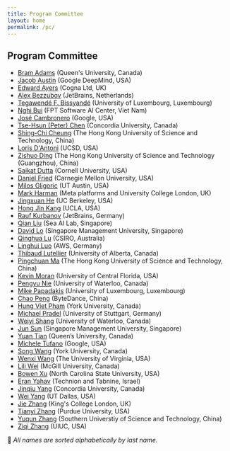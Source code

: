 ```yaml
---
title: Program Committee
layout: home
permalink: /pc/
---
```


## Program Committee

- [Bram Adams](https://mcis.cs.queensu.ca/) (Queen's University, Canada)
- [Jacob Austin](https://www.jacobaustin.org/) (Google DeepMind, USA)
- [Edward Ayers](https://www.edayers.com/) (Cogna Ltd, UK)
- [Alex Bezzubov](https://www.jetbrains.com/research/) (JetBrains, Netherlands)
- [Tegawendé F. Bissyandé](https://bissyande.github.io) (University of Luxembourg, Luxembourg)
- [Nghi Bui](https://bdqnghi.github.io/) (FPT Software AI Center, Viet Nam)
- [José Cambronero](https://www.josecambronero.com/) (Google, USA)
- [Tse-Hsun (Peter) Chen](https://petertsehsun.github.io/) (Concordia University, Canada)
- [Shing-Chi Cheung](https://home.cse.ust.hk/~scc/) (The Hong Kong University of Science and Technology, China)
- [Loris D'Antoni](https://cseweb.ucsd.edu/~ldantoni/) (UCSD, USA)
- [Zishuo Ding](https://personal.hkust-gz.edu.cn/ding/) (The Hong Kong University of Science and Technology (Guangzhou), China)
- [Saikat Dutta](https://www.cs.cornell.edu/~saikatd) (Cornell University, USA)
- [Daniel Fried](https://dpfried.github.io/) (Carnegie Mellon University, USA)
- [Milos Gligoric](https://users.ece.utexas.edu/~gligoric/) (UT Austin, USA)
- [Mark Harman](http://www0.cs.ucl.ac.uk/staff/M.Harman/) (Meta platforms and University College London, UK)
- [Jingxuan He](https://www.sri.inf.ethz.ch/people/jingxuan) (UC Berkeley, USA)
- [Hong Jin Kang](https://kanghj.github.io/) (UCLA, USA)
- [Rauf Kurbanov](https://www.linkedin.com/in/rauf-kurbanov/) (JetBrains, Germany)
- [Qian Liu](https://siviltaram.github.io/) (Sea AI Lab, Singapore)
- [David Lo](http://www.mysmu.edu/faculty/davidlo/) (Singapore Management University, Singapore)
- [Qinghua Lu](https://people.csiro.au/L/Q/Qinghua-Lu) (CSIRO, Australia)
- [Linghui Luo](https://linghuiluo.github.io) (AWS, Germany)
- [Thibaud Lutellier](https://sites.google.com/ualberta.ca/lutellier) (University of Alberta, Canada)
- [Pingchuan Ma](https://pingchuan.moe) (The Hong Kong University of Science and Technology, China)
- [Kevin Moran](https://www.kpmoran.com) (University of Central Florida, USA)
- [Pengyu Nie](https://pengyunie.github.io/) (University of Waterloo, Canada)
- [Mike Papadakis](https://mpapad.github.io/) (University of Luxembourg, Luxembourg)
- [Chao Peng](https://chao-peng.github.io/) (ByteDance, China)
- [Hung Viet Pham](https://hvpham.github.io/) (York University, Canada)
- [Michael Pradel](https://software-lab.org/people/Michael_Pradel.html) (University of Stuttgart, Germany)
- [Weiyi Shang](https://ece.uwaterloo.ca/~wshang/) (University of Waterloo, Canada)
- [Jun Sun](https://sunjun.site) (Singapore Management University, Singapore)
- [Yuan Tian](https://scholar.google.com/citations?hl=en&user=wX4le_QAAAAJ&view_op=list_works&sortby=pubdate) (Queen’s University, Canada)
- [Michele Tufano](https://tufanomichele.com/) (Google, USA)
- [Song Wang](https://www.eecs.yorku.ca/~wangsong) (York University, Canada)
- [Wenxi Wang](https://wenxiwang.github.io/) (The University of Virginia, USA)
- [Lili Wei](https://liliweise.github.io/) (McGill University, Canada)
- [Bowen Xu](https://www.bowenxu.me) (North Carolina State University, USA)
- [Eran Yahav](https://csaws.cs.technion.ac.il/~yahave/) (Technion and Tabnine, Israel)
- [Jinqiu Yang](https://jinqiuyang.github.io/) (Concordia University, Canada)
- [Wei Yang](https://youngwei.com/) (UT Dallas, USA)
- [Jie Zhang](https://sites.google.com/view/jie-zhang/home) (King's College London, UK)
- [Tianyi Zhang](https://tianyi-zhang.github.io/) (Purdue University, USA)
- [Yuqun Zhang](https://zhangyuqun.github.io/) (Southern Universtiy of Science and Technology, China)
- [Ziqi Zhang](https://ziqi-zhang.github.io/) (UIUC, USA)

<p class="note">📝 <em>All names are sorted alphabetically by last name.</em></p>
